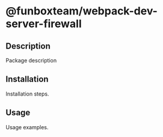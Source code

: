 # @funboxteam/webpack-dev-server-firewall

## Description

Package description

## Installation

Installation steps.

## Usage

Usage examples.
